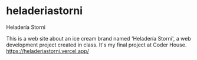 # heladeriastorni
Heladería Storni 

This is a web site about an ice cream brand named 'Heladería Storni', a web development project created in class. 
It's my final project at Coder House.
https://heladeriastorni.vercel.app/
